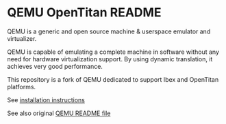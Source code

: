 # QEMU OpenTitan README

QEMU is a generic and open source machine & userspace emulator and
virtualizer.

QEMU is capable of emulating a complete machine in software without any
need for hardware virtualization support. By using dynamic translation,
it achieves very good performance.

This repository is a fork of QEMU dedicated to support Ibex and OpenTitan
platforms.

See [installation instructions](docs/opentitan/index.md)

See also original [QEMU README file](README_QEMU.rst)
